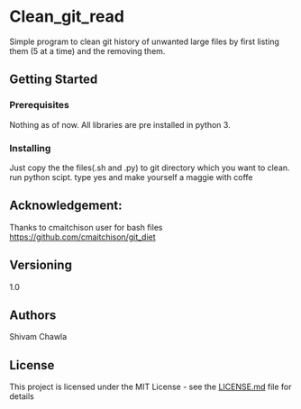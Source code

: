 # Clean_git_read
Simple program to clean git history of unwanted large files by first listing them (5 at a time) and the removing them.

## Getting Started

### Prerequisites

Nothing as of now. All libraries are pre installed in python 3.

### Installing
Just copy the the files(.sh and .py) to git directory which you want to clean.
run python scipt.
type yes and make yourself a maggie with coffe


## Acknowledgement:
Thanks to cmaitchison user for bash files
https://github.com/cmaitchison/git_diet

## Versioning
1.0

## Authors

Shivam Chawla


## License

This project is licensed under the MIT License - see the [LICENSE.md](LICENSE.md) file for details

